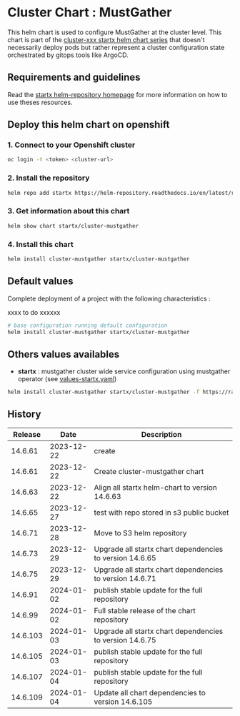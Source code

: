 # Cluster Chart : MustGather

This helm chart is used to configure MustGather at the cluster level.
This chart is part of the [cluster-xxx startx helm chart series](https://helm-repository.readthedocs.io#cluster-helm-charts) that doesn't necessarily deploy pods but rather represent a cluster configuration state orchestrated by gitops tools like ArgoCD.

## Requirements and guidelines

Read the [startx helm-repository homepage](https://helm-repository.readthedocs.io) for
more information on how to use theses resources.

## Deploy this helm chart on openshift

### 1. Connect to your Openshift cluster

```bash
oc login -t <token> <cluster-url>
```

### 2. Install the repository

```bash
helm repo add startx https://helm-repository.readthedocs.io/en/latest/repos/stable/
```

### 3. Get information about this chart

```bash
helm show chart startx/cluster-mustgather
```

### 4. Install this chart

```bash
helm install cluster-mustgather startx/cluster-mustgather
```

## Default values

Complete deployment of a project with the following characteristics :

xxxx to do xxxxxx

```bash
# base configuration running default configuration
helm install cluster-mustgather startx/cluster-mustgather
```

## Others values availables

- **startx** : mustgather cluster wide service configuration using mustgather operator (see [values-startx.yaml](https://raw.githubusercontent.com/startxfr/helm-repository/master/charts/cluster-mustgather/values-startx.yaml))

```bash
helm install cluster-mustgather startx/cluster-mustgather -f https://raw.githubusercontent.com/startxfr/helm-repository/master/charts/cluster-mustgather/values-startx.yaml
```

## History

| Release  | Date       | Description                                                                                            |
| -------- | ---------- | ------------------------------------------------------------------------------------------------------ |
| 14.6.61 | 2023-12-22 | create
| 14.6.61 | 2023-12-22 | Create cluster-mustgather chart
| 14.6.63 | 2023-12-22 | Align all startx helm-chart to version 14.6.63
| 14.6.65 | 2023-12-27 | test with repo stored in s3 public bucket
| 14.6.71 | 2023-12-28 | Move to S3 helm repository
| 14.6.73 | 2023-12-29 | Upgrade all startx chart dependencies to version 14.6.65
| 14.6.75 | 2023-12-29 | Upgrade all startx chart dependencies to version 14.6.71
| 14.6.91 | 2024-01-02 | publish stable update for the full repository
| 14.6.99 | 2024-01-02 | Full stable release of the chart repository
| 14.6.103 | 2024-01-03 | Upgrade all startx chart dependencies to version 14.6.75
| 14.6.105 | 2024-01-03 | publish stable update for the full repository
| 14.6.107 | 2024-01-04 | publish stable update for the full repository
| 14.6.109 | 2024-01-04 | Update all chart dependencies to version 14.6.105
